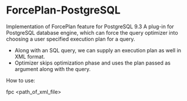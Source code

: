 # ForcePlan-PostgreSQL
Implementation of ForcePlan feature for PostgreSQL 9.3
A plug-in for PostgreSQL database engine, which can force the query optimizer into choosing a user specified execution plan for a query.

- Along with an SQL query, we can supply an execution plan as well in XML format.
- Optimizer skips optimization phase and uses the plan passed as argument along with the query.

How to use:

<Query> fpc <path_of_xml_file>
